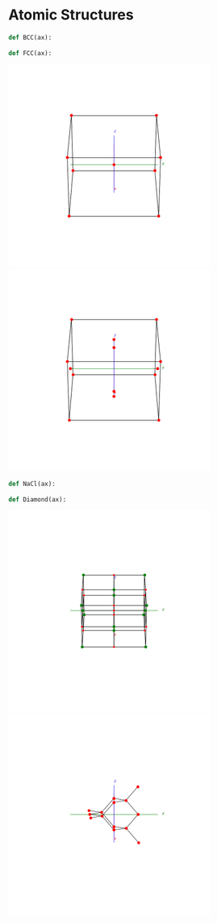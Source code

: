 
# Atomic Structures

```py
def BCC(ax):
```
```py
def FCC(ax):
```
<p float="left">
  <img src="../Images/BCC.gif" width="400" />
  <img src="../Images/FCC.gif" width="400" />
</p>

```py
def NaCl(ax):
```
```py
def Diamond(ax):
```
<p float="left">
  <img src="../Images/NaCl.gif" width="400" />
  <img src="../Images/diamond.gif" width="400" />
</p>
